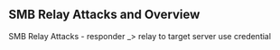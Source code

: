 
## SMB Relay Attacks and Overview

SMB Relay Attacks - 
responder _> relay to target server use credential 